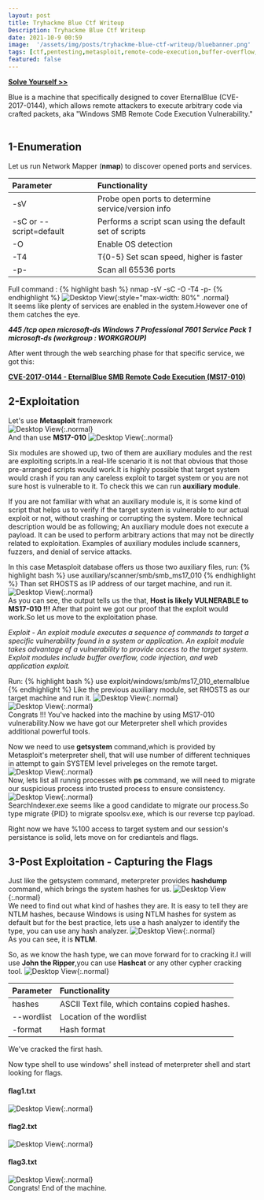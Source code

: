 ```yaml
---
layout: post
title: Tryhackme Blue Ctf Writeup
Description: Tryhackme Blue Ctf Writeup
date: 2021-10-9 00:59
image:  '/assets/img/posts/tryhackme-blue-ctf-writeup/bluebanner.png'
tags: [ctf,pentesting,metasploit,remote-code-execution,buffer-overflow,cracking]
featured: false
---
```

[**Solve Yourself >>**](https://www.tryhackme.com/room/blue)

Blue is a machine that specifically designed to cover EternalBlue (CVE-2017-0144), 
which allows remote attackers to execute arbitrary code via crafted packets, 
aka "Windows SMB Remote Code Execution Vulnerability." 
<br>
<br>
## 1-Enumeration 

Let us run Network Mapper (**nmap**) to discover opened ports and services.   

| Parameter              | Functionality                                          | 
|:-----------------------|:-------------------------------------------------------|
|-sV                     | Probe open ports to determine service/version info     |
|-sC or --script=default | Performs a script scan using the default set of scripts|
|-O                      | Enable OS detection                                    |
|-T4                     | T{0-5} Set scan speed, higher is faster                |
|-p-                     | Scan all 65536 ports                                   |

Full command : 
{% highlight bash %}
nmap <machine IP> -sV -sC -O -T4 -p-
{% endhighlight %}
![Desktop View](/assets/img/posts/tryhackme-blue-ctf-writeup/blue2.jpg){:style="max-width: 80%" .normal} 
<br>
It seems like plenty of services are enabled in the system.However one of them catches the eye.

_**445 /tcp open microsoft-ds Windows 7 Professional 7601 Service Pack 1 microsoft-ds (workgroup : WORKGROUP)**_ 

After went through the web searching phase for that specific service, we got this:

[**CVE-2017-0144 - EternalBlue SMB Remote Code Execution (MS17-010)**](https://cve.mitre.org/cgi-bin/cvename.cgi?name=CVE-2017-0144)
<br>

## 2-Exploitation 

Let's use **Metasploit** framework
<br>
![Desktop View](/assets/img/posts/tryhackme-blue-ctf-writeup/blue3.jpg){:.normal}
<br>
And than use **MS17-010**
![Desktop View](/assets/img/posts/tryhackme-blue-ctf-writeup/blue4.jpg){:.normal}
<br>

Six modules are showed up, two of them are auxiliary modules and the rest are exploiting scripts.In a real-life scenario it is not that obvious that those pre-arranged scripts would work.It is highly possible that target system would crash if you ran any careless exploit to target system or you are not sure host is vulnerable to it. To check this we can run **auxiliary module**.

If you are not familiar with what an auxiliary module is, it is some kind of script that helps us to verify if the target system is vulnerable to our actual exploit or not, without crashing or corrupting the system.
More technical description would be as following; An auxiliary module does not execute a payload. It can be used to perform arbitrary actions that may not be directly related to exploitation. Examples of auxiliary modules include scanners, fuzzers, and denial of service attacks. 
 
In this case Metasploit database offers us those two auxiliary files, run:
{% highlight bash %}
use auxiliary/scanner/smb/smb_ms17_010
{% endhighlight %}
Than set RHOSTS  as IP address of  our target machine, and run it.
![Desktop View](/assets/img/posts/tryhackme-blue-ctf-writeup/blue5.jpg){:.normal}
<br>
As you can see, the output tells us the that, **Host is likely VULNERABLE to MS17-010 !!!** 
After that point we got our proof that the exploit would work.So let us move to the exploitation phase.
 
_Exploit - An exploit module executes a sequence of commands to target a specific vulnerability found in a system or application. An exploit module takes advantage of a vulnerability to provide access to the target system. Exploit modules include buffer overflow, code injection, and web application exploit._
 
Run:
{% highlight bash %}
use exploit/windows/smb/ms17_010_eternalblue
{% endhighlight %}
Like the previous auxiliary module, set RHOSTS as our target machine and run it.
![Desktop View](/assets/img/posts/tryhackme-blue-ctf-writeup/blue6.jpg){:.normal}
<br>
![Desktop View](/assets/img/posts/tryhackme-blue-ctf-writeup/blue7.jpg){:.normal}
<br>
Congrats !!! You've hacked into the machine by using MS17-010 vulnerability.Now we have got our Meterpreter shell which provides additional powerful tools. 
 
Now we need to use **getsystem** command,which is provided by Metasploit's meterpreter shell, that will use number of different techniques in attempt to gain SYSTEM level priveleges on the remote target. 
![Desktop View](/assets/img/posts/tryhackme-blue-ctf-writeup/blue8.jpg){:.normal}
<br>
Now, lets list all runnig processes with **ps** command, we will need to migrate our suspicious process into trusted process to ensure consistency.
![Desktop View](/assets/img/posts/tryhackme-blue-ctf-writeup/blue9.jpg){:.normal}
<br>
SearchIndexer.exe seems like a good candidate to migrate our process.So type migrate {PID} to migrate spoolsv.exe, which is our reverse tcp payload.

Right now we have %100 access to target system and our session's persistance is solid, lets move on for crediantels and flags.
<br>

## 3-Post Exploitation - Capturing the Flags 
Just like the getsystem command, meterpreter provides **hashdump** command, which brings the system hashes for us.
![Desktop View](/assets/img/posts/tryhackme-blue-ctf-writeup/blue10.jpg){:.normal}
<br>
We need to find out what kind of hashes they are. It is easy to tell they are NTLM hashes, because Windows is using NTLM hashes for system as default but for the best practice, lets use a hash analyzer to identify the type, you can use any hash analyzer.
![Desktop View](/assets/img/posts/tryhackme-blue-ctf-writeup/blue11.jpg){:.normal}
<br>
As you can see, it is **NTLM**.

So, as we know the hash type, we can move forward for to cracking it.I will use **John the Ripper**,you can use **Hashcat** or any other cypher cracking tool.
![Desktop View](/assets/img/posts/tryhackme-blue-ctf-writeup/blue12.jpg){:.normal}
<br>

| Parameter                    | Functionality                                 | 
|:-----------------------------|:----------------------------------------------|
|hashes                        | ASCII Text file, which contains copied hashes.|
|--wordlist                    | Location of the wordlist                      |
|-format                       | Hash format                                   |

We've cracked the first hash.

Now type shell to use windows' shell instead of meterpreter shell and start looking for flags.
#### flag1.txt
![Desktop View](/assets/img/posts/tryhackme-blue-ctf-writeup/blue13.jpg){:.normal}
<br>
#### flag2.txt
![Desktop View](/assets/img/posts/tryhackme-blue-ctf-writeup/blue14.jpg){:.normal}
<br>
#### flag3.txt
![Desktop View](/assets/img/posts/tryhackme-blue-ctf-writeup/blue15.jpg){:.normal}
<br>
Congrats! End of the machine.


